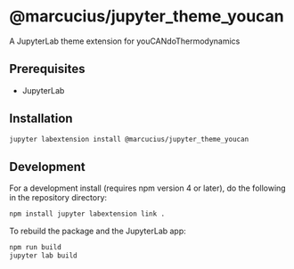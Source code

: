 # @marcucius/jupyter_theme_youcan

A JupyterLab theme extension for youCANdoThermodynamics

## Prerequisites

* JupyterLab

## Installation

```bash
jupyter labextension install @marcucius/jupyter_theme_youcan
```

## Development

For a development install (requires npm version 4 or later), do the following in the repository directory:

```bash
npm install jupyter labextension link .
```

To rebuild the package and the JupyterLab app:

```bash
npm run build
jupyter lab build
```
